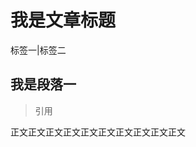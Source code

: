 # 我是文章标题

标签一|标签二[](articleSummary=11111&_id=123124&updateTime=22-11-00)

## 我是段落一

> 引用

正文正文正文正文正文正文正文正文正文正文
